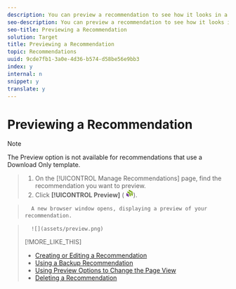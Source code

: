 ```yaml
---
description: You can preview a recommendation to see how it looks in a browser. Browse around the site to see how the pages change with and without the recommendations and mboxes.
seo-description: You can preview a recommendation to see how it looks in a browser. Browse around the site to see how the pages change with and without the recommendations and mboxes.
seo-title: Previewing a Recommendation
solution: Target
title: Previewing a Recommendation
topic: Recommendations
uuid: 9cde7fb1-3a0e-4d36-b574-d58be56e9bb3
index: y
internal: n
snippet: y
translate: y
---
```


# Previewing a Recommendation


>[!NOTE]
>
>The Preview option is not available for recommendations that use a Download Only template.



>1. On the [!UICONTROL  Manage Recommendations] page, find the recommendation you want to preview.
>1. Click **[!UICONTROL  Preview]** ( ![](assets/icon_preview.png)).

>       A new browser window opens, displaying a preview of your recommendation. 

>       ![](assets/preview.png) 
>[!MORE_LIKE_THIS]
>
>* [ Creating or Editing a Recommendation ](t_create_edit_recs.md#task_07791608B4DB4B3EB0EF981116F4B4E2)
>* [ Using a Backup Recommendation ](c_backup_recs.md#concept_5D02FA607144416BB3514364E11E9395)
>* [ Using Preview Options to Change the Page View ](r_previewoptions_recs.md#reference_8EBD7A9F6CF247B79A9FDCB85AB55C82)
>* [ Deleting a Recommendation ](t_deleting_recs.md#task_0364B109FE5D4D0C81204F69DA001AD1)
